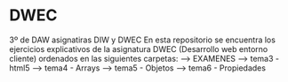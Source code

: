 # DWEC
3º de DAW asignatiras DIW y DWEC
En esta repositorio se encuentra los ejercicios explicativos de la asignatura DWEC (Desarrollo web entorno cliente) ordenados en las siguientes carpetas:
 --> EXAMENES
 --> tema3 - html5
 --> tema4 - Arrays
 --> tema5 - Objetos
 --> tema6 - Propiedades

